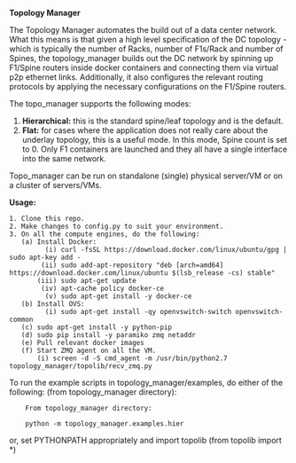 **Topology Manager**

The Topology Manager automates the build out of a data center network. What this means is that given a high level specification of the DC topology - which is typically the number of Racks, number of F1s/Rack and number of Spines, the topology_manager builds out the DC network by spinning up F1/Spine routers inside docker containers and connecting them via virtual p2p ethernet links. Additionally, it also configures the relevant routing protocols by applying the necessary configurations on the F1/Spine routers.

The topo_manager supports the following modes:

1. **Hierarchical:** this is the standard spine/leaf topology and is the default.
2. **Flat:** for cases where the application does not really care about the underlay topology, this is a useful mode. In this mode, Spine count is set to 0. Only F1 containers are launched and they all have a single interface into the same network.


Topo_manager can be run on standalone (single) physical server/VM or on a cluster of servers/VMs.

**Usage:**

```
1. Clone this repo.
2. Make changes to config.py to suit your environment.
3. On all the compute engines, do the following:
   (a) Install Docker:
         (i) curl -fsSL https://download.docker.com/linux/ubuntu/gpg | sudo apt-key add -
        (ii) sudo add-apt-repository "deb [arch=amd64] https://download.docker.com/linux/ubuntu $(lsb_release -cs) stable"
       (iii) sudo apt-get update
        (iv) apt-cache policy docker-ce
         (v) sudo apt-get install -y docker-ce
   (b) Install OVS:
         (i) sudo apt-get install -qy openvswitch-switch openvswitch-common
   (c) sudo apt-get install -y python-pip
   (d) sudo pip install -y paramiko zmq netaddr
   (e) Pull relevant docker images
   (f) Start ZMQ agent on all the VM.
       (i) screen -d -S cmd_agent -m /usr/bin/python2.7 topology_manager/topolib/recv_zmq.py
```
To run the example scripts in topology_manager/examples, do either of the following: (from topology_manager directory):

```
    From topology_manager directory:

    python -m topology_manager.examples.hier
```

or, set PYTHONPATH appropriately and import topolib (from topolib import *)
